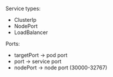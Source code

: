 Service types:
- ClusterIp
- NodePort
- LoadBalancer

Ports:
- targetPort -> pod port
- port -> service port 
- nodePort -> node port (30000-32767)